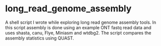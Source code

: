# long_read_genome_assembly
A shell script I wrote while exploring long read genome assembly tools. In this script assembly is done using an example ONT fastq read data and uses shasta, canu, Flye, Miniasm and wtdbg2. The script compares the assembly statistics using QUAST.
